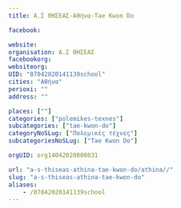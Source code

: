 ```yaml
---
title: Α.Σ ΘΗΣΕΑΣ-Αθήνα-Tae Kwon Do

facebook:

website:
organisation: Α.Σ ΘΗΣΕΑΣ
facebookorg:
websiteorg:
UID: "07042020141139school"
cities: "Αθήνα"
perioxi: ""
address: ""

places: [""]
categories: ["polemikes-texnes"]
subcategories: ["tae-kwon-do"]
categoryNoSLug: ["Πολεμικές τέχνες"]
subcategoriesNoSLug: ["Tae Kwon Do"]

orgUID: org14042020000831

url: "a-s-thiseas-athina-tae-kwon-do/athina//"
slug: "a-s-thiseas-athina-tae-kwon-do"
aliases:
    - /07042020141139school
---
```





